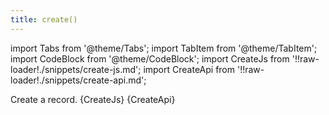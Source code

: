 ```yaml
---
title: create()
---
```


import Tabs from '@theme/Tabs';
import TabItem from '@theme/TabItem';
import CodeBlock from '@theme/CodeBlock';
import CreateJs from '!!raw-loader!./snippets/create-js.md';
import CreateApi from '!!raw-loader!./snippets/create-api.md';

Create a record.
<Tabs>
  <TabItem value="javascript" label="Javascript" default>
    <CodeBlock className="language-jsx">
      {CreateJs}
    </CodeBlock>
  </TabItem>
  <TabItem value="API" label="API">
    <CodeBlock className="language-jsx" title="[POST]">
      {CreateApi}
    </CodeBlock>
  </TabItem>
</Tabs>
